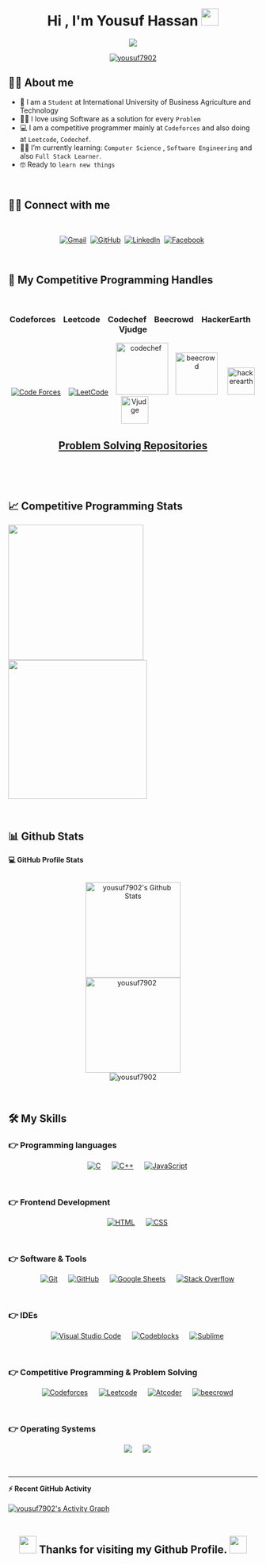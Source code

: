 <h1 align="center">Hi , I'm Yousuf Hassan <img src="https://media.giphy.com/media/hvRJCLFzcasrR4ia7z/giphy.gif" width="35"></h1>
<p align="center">
  <a href="https://github.com/DenverCoder1/readme-typing-svg"><img src="https://readme-typing-svg.herokuapp.com?lines=Computer+Science+Student;Competitive+Programming+Enthusiast;DS%20|%20Algorithms%20|%20OOP%20;Full+Stack+Learner;Ready%20To%20learn%20new%20things&center=true&width=500&height=50"></a>
</p>
<p align="center"> 
	<a href="#"><img src="https://komarev.com/ghpvc/?username=yousuf7902&label=Profile%20views&color=0e75b6&style=plastic" alt="yousuf7902" /> </a>
</p>


## :sassy_man:  About me
- :school: I am a `Student` at International University of Business Agriculture and Technology
- :technologist: I love using Software as a solution for every `Problem`
- :computer: I am a competitive programmer mainly at `Codeforces` and also doing at `Leetcode`, `Codechef`.
- :student: I’m currently learning: `Computer Science` , `Software Engineering` and also `Full Stack Learner`. 
- :nerd_face: Ready to `learn new things`

<br>

## :sassy_man: Connect with me


<br>
<p align="center">
	<a href="mailto:yousufhassan04@gmail.com"><img img src="https://img.shields.io/badge/gmail-%23EA4335.svg?style=plastic&logo=gmail&logoColor=white" alt="Gmail"/></a>&nbsp
	<a href="https://github.com/yousuf7902"><img src="https://img.shields.io/badge/github-%23181717.svg?style=plastic&logo=github&logoColor=white" alt="GitHub"/></a>&nbsp
	<a href="https://www.linkedin.com/in/yousuf-hassan-7902/"><img src="https://img.shields.io/badge/linkedin-%230A66C2.svg?style=plastic&logo=linkedin&logoColor=white" alt="LinkedIn"/></a>&nbsp
	<a href="https://www.facebook.com/yousuf.hassan.7902/"><img src="https://img.shields.io/badge/facebook-%231877F2.svg?style=plastic&logo=facebook&logoColor=white" alt="Facebook"/></a>&nbsp
</p>

<br>

## 👀 My Competitive Programming Handles
<br>
<div align="center">
	<h3>Codeforces &nbsp&nbsp Leetcode &nbsp&nbsp Codechef &nbsp&nbsp Beecrowd &nbsp&nbsp HackerEarth &nbsp&nbsp Vjudge</h3>	
</div>
<p align="center">
  <a href="https://codeforces.com/profile/yousuf7902"><img src="https://img.icons8.com/external-tal-revivo-shadow-tal-revivo/50/000000/external-codeforces-programming-competitions-and-contests-programming-community-logo-shadow-tal-revivo.png" alt="Code Forces"/></a>&nbsp&nbsp&nbsp
	<a href="https://leetcode.com/yousuf7902/"><img src="https://img.icons8.com/external-tal-revivo-shadow-tal-revivo/50/000000/external-level-up-your-coding-skills-and-quickly-land-a-job-logo-shadow-tal-revivo.png" alt="LeetCode"/></a>&nbsp&nbsp&nbsp
	<a href="https://www.codechef.com/users/yousuf_7902"><img src="https://cdn.codechef.com/sites/all/themes/abessive/cc-logo.svg" alt="codechef" width='105px'/></a>&nbsp&nbsp&nbsp
	<a href="https://www.beecrowd.com.br/judge/en/profile/553291"><img src="https://resources.beecrowd.com.br/judge/img/5.0/logo-beecrowd.png?1635097036" alt="beecrowd" width='85px'"/></a>&nbsp&nbsp&nbsp&nbsp
	<a href="https://www.hackerearth.com/@yousuf37"><img src="https://static-fastly.hackerearth.com/static/hackerearth/images/logo/HE_identity_white.png" alt="hackerearth" width='55px'"/></a>&nbsp&nbsp&nbsp&nbsp
	<a href="https://vjudge.net/user/yousuf7902#"><img src="https://scontent.fdac24-1.fna.fbcdn.net/v/t31.18172-8/13925666_1378715125478964_8733879066303844541_o.png?_nc_cat=107&ccb=1-7&_nc_sid=09cbfe&_nc_eui2=AeHhYZ2yNUeZmVZbZq-Vj4gwHZqZfjhRiIYdmpl-OFGIhi2ImVZzTjsRpnrcVrqZM-OhoaqvUqO0uXnPGOlcdG0s&_nc_ohc=ExLkO6cUzlYAX_Oc5Vj&_nc_ht=scontent.fdac24-1.fna&oh=00_AT9UKlm0BRTbMb2s3Iaa26xhfbZ6MeO9mwfkacrEFq73yw&oe=632A5EA3" alt="Vjudge" width='55px'"/></a>&nbsp&nbsp&nbsp
	<br>
	<a href="https://github.com/yousuf7902/Problem_Solving.git" style="center"><h2 align="center">Problem Solving Repositories</h2></a><br>
</p>
<br>

## &#128200; Competitive Programming Stats
<p float="left">
<img height="273em" src="https://leetcard.jacoblin.cool/yousuf_7902?theme=light&font=Karma&ext=contest" />
<img height="280em" src="https://github.com/yousuf7902/CF_Stats/tree/main/output" />
</p>

<br>
		
## 📊 Github Stats

  <summary><b>💻 GitHub Profile Stats</b></summary>
  <br/>
  <p align="center">
    <a href="https://github.com/anuraghazra/github-readme-stats"><img alt="yousuf7902's Github Stats" src="https://github-readme-stats.vercel.app/api?username=yousuf7902&show_icons=true&count_private=true&theme=algolia" height="192px"/></a><br/>
	  <img src="https://github-readme-stats.vercel.app/api/top-langs?username=yousuf7902&langs_count=10&show_icons=true&locale=en&layout=compact&theme=algolia" alt="yousuf7902" height="192px"/><br/>
	<img src="https://github-readme-streak-stats.herokuapp.com/?user=yousuf7902&theme=algolia" alt="yousuf7902" />
  </p>	
<br>

## 🛠️ My Skills

### 👉 Programming languages

<p align="center"> 
  &emsp; 
	<a href="#"><img alt="C" src="https://img.shields.io/badge/C%20-%232370ED.svg?style=plastic&logo=c&logoColor=white"></a>
  &emsp;
	<a href="#"> <img alt="C++" src="https://img.shields.io/badge/C++%20-%2300599C.svg?style=plastic&logo=c%2B%2B&logoColor=white"></a>
  &emsp;
	<a href="#"><img alt="JavaScript" src="https://img.shields.io/badge/JavaScript%20-%23F7DF1E.svg?style=plastic&logo=javascript&logoColor=black"></a>
</p>
<br>
		
### 👉 Frontend Development
		
<p align="center"> 
  &emsp; 
	<a href="#"><img alt="HTML" src="https://img.shields.io/badge/HTML5%20-%23E34F26.svg?style=plastic&logo=html5&logoColor=white"></a>
  &emsp;
	<a href="#"><img alt="CSS" src="https://img.shields.io/badge/CSS%20-%231572B6.svg?style=plastic&logo=css3&logoColor=white"></a>
    
</p>
<br>
		
 ### 👉 Software & Tools
 
<p align="center">
  &emsp;
	<a href="#"><img alt="Git" src="https://img.shields.io/badge/Git%20-%23F05033.svg?style=plastic&logo=git&logoColor=white"></a>
  &emsp;
	<a href="#"><img alt="GitHub" src="https://img.shields.io/badge/github-%23181717.svg?style=plastic&logo=github&logoColor=white"></a>
  &emsp;
	<a href="#"><img alt="Google Sheets" src="https://img.shields.io/badge/Google%20Sheets%20-%2334A853.svg?style=plastic&logo=google%20sheets&logoColor=white"></a>
  &emsp;
	<a href="#"><img alt="Stack Overflow" src="https://img.shields.io/badge/-Stack%20Overflow-FE7A16?style=plastic&logo=stack-overflow&logoColor=white"></a>
</p>
<br>	
		
 ### 👉 IDEs
 
<p align="center">
  &emsp;
	<a href="#"><img alt="Visual Studio Code" src="https://img.shields.io/badge/Visual%20Studio%20Code-0078d7.svg?style=plastic&logo=visual-studio-code&logoColor=white"></a> 
  &emsp;
	<a href="#"><img alt="Codeblocks" src="https://img.shields.io/badge/-Codeblocks-%23F2383C?&style=plastic&logo=eclipse%20ide&logoColor=white" /></a>
  &emsp;
	<a href="#"><img alt="Sublime" src="https://img.shields.io/badge/-Sublime%20Text-%234B4B4Bstyle=plastic&logo=eclipse%20ide&logoColor=white" /></a>
		 
</p>
<br>	
		
 ### 👉 Competitive Programming & Problem Solving
 
<p align="center">
  &emsp;
    <a href="https://codeforces.com/profile/yousuf7902"><img alt = "Codeforces" src="https://img.shields.io/badge/codeforces%20-%231F8ACB.svg?style=plastic&logo=codeforces&logoColor=white" /></a>	
  &emsp;
    <a href="https://leetcode.com/yousuf7902/"><img alt = "Leetcode" src="https://img.shields.io/badge/leetcode%20-%23FFA116.svg?style=plastic&logo=leetcode&logoColor=black" /></a>
  &emsp;
    <a href="https://atcoder.jp/users/yousuf7902"><img alt = "Atcoder" src="https://img.shields.io/badge/-Atcoder-%23222222?style=plastic&logo=codechef&logoColor=white" /></a>
  &emsp;
    <a href="https://www.beecrowd.com.br/judge/en/profile/553291"><img alt = "beecrowd" src="https://img.shields.io/badge/-Beecrowed-%236A2A86?&style=plastic&logo=codingame&logoColor=black" /></a>
</p>
<br>
		
 ### 👉 Operating Systems
 
<p align="center">
  &emsp;
    <a href="#"><img src="https://img.shields.io/badge/Linux-FCC624?style=plastic&logo=linux&logoColor=black"></a>
  &emsp;
    <a href="#"><img src="https://img.shields.io/badge/Windows-0078D6?style=plastic&logo=windows&logoColor=white"></a>	  
</p>

<br/>
	
----

  <summary><b>⚡ Recent GitHub Activity</b></summary>
  <br/>
   <a href="https://github.com/yousuf7902"><img alt="yousuf7902's Activity Graph" src="https://activity-graph.herokuapp.com/graph?username=yousuf7902&custom_title=yousuf7902's%20Contribution%20Graph&theme=react-dark" /></a>
  <br/>
<br>
		<h2 align="center"><img src="https://media.giphy.com/media/hvRJCLFzcasrR4ia7z/giphy.gif" width="35"> Thanks for visiting my Github Profile. <img src="https://media.giphy.com/media/hvRJCLFzcasrR4ia7z/giphy.gif" width="35"></h2><br>

